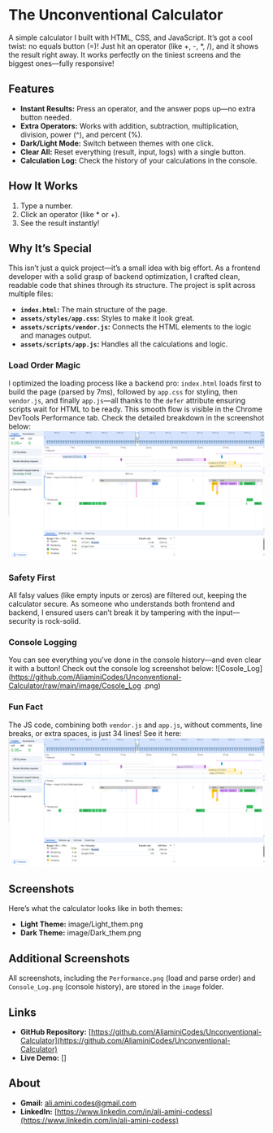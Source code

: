 # The Unconventional Calculator
A simple calculator I built with HTML, CSS, and JavaScript. It’s got a cool twist: no equals button (=)! Just hit an operator (like +, -, *, /), and it shows the result right away. It works perfectly on the tiniest screens and the biggest ones—fully responsive!

## Features
- **Instant Results:** Press an operator, and the answer pops up—no extra button needed.
- **Extra Operators:** Works with addition, subtraction, multiplication, division, power (^), and percent (%).
- **Dark/Light Mode:** Switch between themes with one click.
- **Clear All:** Reset everything (result, input, logs) with a single button.
- **Calculation Log:** Check the history of your calculations in the console.

## How It Works
1. Type a number.
2. Click an operator (like * or +).
3. See the result instantly!

## Why It’s Special
This isn’t just a quick project—it’s a small idea with big effort. As a frontend developer with a solid grasp of backend optimization, I crafted clean, readable code that shines through its structure. The project is split across multiple files:
- **`index.html`:** The main structure of the page.
- **`assets/styles/app.css`:** Styles to make it look great.
- **`assets/scripts/vendor.js`:** Connects the HTML elements to the logic and manages output.
- **`assets/scripts/app.js`:** Handles all the calculations and logic.

### Load Order Magic
I optimized the loading process like a backend pro: `index.html` loads first to build the page (parsed by 7ms), followed by `app.css` for styling, then `vendor.js`, and finally `app.js`—all thanks to the `defer` attribute ensuring scripts wait for HTML to be ready. This smooth flow is visible in the Chrome DevTools Performance tab. Check the detailed breakdown in the screenshot below:
![Performance](https://github.com/AliaminiCodes/Unconventional-Calculator/raw/main/image/Performance.png)

### Safety First
All falsy values (like empty inputs or zeros) are filtered out, keeping the calculator secure. As someone who understands both frontend and backend, I ensured users can’t break it by tampering with the input—security is rock-solid.

### Console Logging
You can see everything you’ve done in the console history—and even clear it with a button! Check out the console log screenshot below:
![Cosole_Log](https://github.com/AliaminiCodes/Unconventional-Calculator/raw/main/image/Cosole_Log .png)
### Fun Fact
The JS code, combining both `vendor.js` and `app.js`, without comments, line breaks, or extra spaces, is just 34 lines! See it here:![Performance](https://github.com/AliaminiCodes/Unconventional-Calculator/raw/main/image/Performance.png)

## Screenshots
Here’s what the calculator looks like in both themes:
- **Light Theme:** image/Light_them.png
- **Dark Theme:** image/Dark_them.png

## Additional Screenshots
All screenshots, including the `Performance.png` (load and parse order) and `Console_Log.png` (console history), are stored in the `image` folder.

## Links
- **GitHub Repository:** [https://github.com/AliaminiCodes/Unconventional-Calculator](https://github.com/AliaminiCodes/Unconventional-Calculator)
- **Live Demo:** []

## About
- **Gmail:** [ali.amini.codes@gmail.com](mailto:ali.amini.codes@gmail.com)
- **LinkedIn:** [https://www.linkedin.com/in/ali-amini-codess](https://www.linkedin.com/in/ali-amini-codess)

